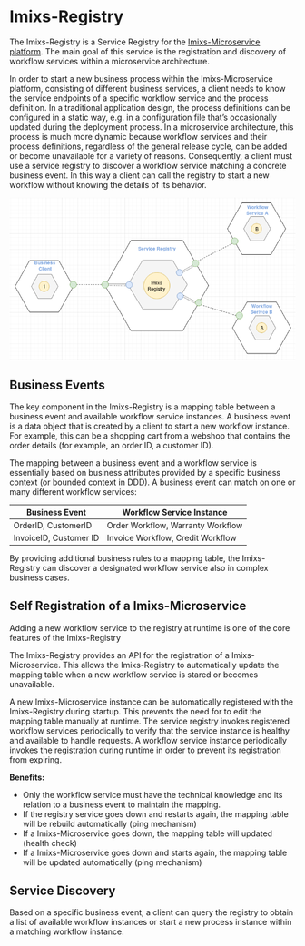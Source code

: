 # Imixs-Registry

The Imixs-Registry is a Service Registry for the [Imixs-Microservice platform](https://github.com/imixs/imixs-microservice). 
The main goal of this service is the registration and discovery of workflow services within a microservice architecture.

In order to start a new business process within the Imixs-Microservice platform, consisting of different business services, a client needs to know the service endpoints of a specific workflow service and the process definition. In a traditional application design, the process definitions can be configured in a static way, e.g. in a configuration file that’s occasionally updated during the deployment process. 
In a microservice architecture, this process is much more dynamic because workflow services and their process definitions, regardless of the general release cycle, can be added or become unavailable for a variety of reasons.
Consequently, a client must use a service registry to discover a workflow service matching a concrete business event. In this way a client can call the registry to start a new workflow without knowing the details of its behavior. 

<img src="service-registry-001.png" />

## Business Events

The key component in the Imixs-Registry is a mapping table between a business event and available workflow service instances.
A business event is a data object that is created by a client to start a new workflow instance. For example, this can be a shopping cart from a webshop that contains the order details (for example, an order ID, a customer ID).

The mapping between a business event and a workflow service is essentially based on business attributes provided by a specific business context (or bounded context in DDD). A business event can match on one or many different workflow services: 

Business Event               | Workflow Service Instance
---------------------------- | -------------------------------
OrderID, CustomerID          | Order Workflow, Warranty Workflow 
InvoiceID, Customer ID       | Invoice Workflow, Credit Workflow

By providing additional business rules to a mapping table, the Imixs-Registry can discover a designated workflow service also in complex business cases.  



## Self Registration of a Imixs-Microservice

Adding a new workflow service to the registry at runtime is one of the core features of the Imixs-Registry

The Imixs-Registry provides an API for the registration of a Imixs-Microservice. This allows the Imixs-Registry to automatically update the mapping table  when a new workflow service is stared or becomes unavailable. 

A new Imixs-Microservice instance can be automatically registered with the Imixs-Registry during startup. This prevents the need for to edit the mapping table manually at runtime. The service registry invokes registered workflow services periodically to verify that the service instance is healthy and available to handle requests. A workflow service instance periodically invokes the registration during runtime in order to prevent its registration from expiring.

**Benefits:**

 - Only the workflow service must have the technical knowledge and its relation to a business event to maintain the mapping.
 - If the registry service goes down and restarts again, the mapping table will be rebuild automatically (ping mechanism)
 - If a Imixs-Microservice goes down, the mapping table will updated (health check)
 - If a Imixs-Microservice goes down and starts again, the mapping table will be updated automatically (ping mechanism)
 

 
## Service Discovery
 
 

Based on a specific business event, a client can query the registry to obtain a list of available workflow instances or start a new process instance within a matching workflow instance. 

 
 
 
 